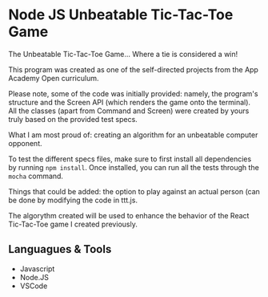 # Node JS Unbeatable Tic-Tac-Toe Game

The Unbeatable Tic-Tac-Toe Game... Where a tie is considered a win!

This program was created as one of the self-directed projects from the App Academy Open curriculum.

Please note, some of the code was initially provided: namely, the program's structure and the Screen API (which renders the game onto the terminal). All the classes (apart from Command and Screen) were created by yours truly based on the provided test specs.

What I am most proud of: creating an algorithm for an unbeatable computer opponent. 

To test the different specs files, make sure to first install all dependencies by running `npm install`. Once installed, you can run all the tests through the `mocha` command.

Things that could be added: the option to play against an actual person (can be done by modifying the code in ttt.js.

The algorythm created will be used to enhance the behavior of the React Tic-Tac-Toe game I created previously.


## Languagues & Tools
- Javascript
- Node.JS
- VSCode
